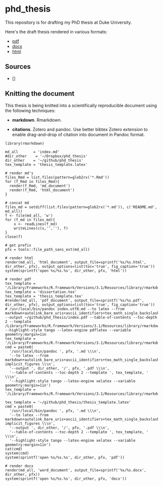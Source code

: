 # phd_thesis

This repository is for drafting my PhD thesis at Duke University.

Here's the draft thesis rendered in various formats:

- [pdf](https://www.dropbox.com/s/k1g47p1jejw8jk1/thesis.pdf)
- [docx](https://www.dropbox.com/s/xzgsxaghxkrj5e6/thesis.docx)
- [html](https://www.dropbox.com/s/jml6ybe4qa1x14k/thesis.html)

## Sources

- []

## Knitting the document

This thesis is being knitted into a scientifically reproducible document using the following techniques:

- **markdown**. Rmarkdown.

- **citations**. Zotero and pandoc. Use better bibtex Zotero extension to enable drag-and-drop of citation into document in Pandoc format.

```{r run, eval=FALSE}
library(rmarkdown)

md_all       = 'index.md'
#dir_other    = '~/Dropbox/phd_thesis'
dir_other    = '~/github/phd_thesis'
tex_template = 'thesis_template.latex'

# render md's
files_Rmd = list.files(pattern=glob2rx('*.Rmd'))
for (f_Rmd in files_Rmd){
  render(f_Rmd, 'md_document')
  render(f_Rmd, 'html_document')
}

# concat md
files_md = setdiff(list.files(pattern=glob2rx('*.md')), c('README.md', md_all))
f <- file(md_all, 'w') 
for (f_md in files_md){ 
    x <- readLines(f_md) 
    writeLines(c(x,'',''), f)
} 
close(f)

# get prefix
pfx = tools::file_path_sans_ext(md_all)

# render html
render(md_all, 'html_document', output_file=sprintf('%s/%s.html', dir_other, pfx), output_options=list(toc='true', fig_caption='true'))
system(sprintf('open %s/%s.%s', dir_other, pfx, 'html'))

# render pdf
tex_template = '/Library/Frameworks/R.framework/Versions/3.1/Resources/library/rmarkdown/rmd/latex/default.tex'
tex_template = 'dissertation.tex'
tex_template = 'thesis_template.tex'
#render(md_all, 'pdf_document', output_file=sprintf('%s/%s.pdf', dir_other, pfx), output_options=list(toc='true', fig_caption='true'))
# /usr/local/bin/pandoc index.utf8.md --to latex --from markdown+autolink_bare_uris+ascii_identifiers+tex_math_single_backslash --output ~/github/phd_thesis/index.pdf --table-of-contents --toc-depth 2 --template /Library/Frameworks/R.framework/Versions/3.1/Resources/library/rmarkdown/rmd/latex/default.tex --highlight-style tango --latex-engine pdflatex --variable geometry:margin=1in
tex_template = '/Library/Frameworks/R.framework/Versions/3.1/Resources/library/rmarkdown/rmd/latex/default.tex'
cmd = paste0(
  '/usr/local/bin/pandoc ', pfx, '.md \\\n',
  '--to latex --from markdown+autolink_bare_uris+ascii_identifiers+tex_math_single_backslash-implicit_figures \\\n',
  '--output ', dir_other, '/', pfx, '.pdf \\\n',
  '--table-of-contents --toc-depth 2 --template ', tex_template, ' \\\n',
  '--highlight-style tango --latex-engine xelatex --variable geometry:margin=1in')
tex_template = '/Library/Frameworks/R.framework/Versions/3.1/Resources/library/rmarkdown/rmd/latex/default.tex'

tex_template = '~/github/phd_thesis/thesis_template.latex'
cmd = paste0(
  '/usr/local/bin/pandoc ', pfx, '.md \\\n',
  '--to latex --from markdown+autolink_bare_uris+ascii_identifiers+tex_math_single_backslash-implicit_figures \\\n',
  '--output ', dir_other, '/', pfx, '.pdf \\\n',
  '--table-of-contents --toc-depth 2 --template ', tex_template, ' \\\n',
  '--highlight-style tango --latex-engine xelatex --variable geometry:margin=1in')
cat(cmd)
system(cmd)
system(sprintf('open %s/%s.%s', dir_other, pfx, 'pdf'))

# render docx
render(md_all, 'word_document', output_file=sprintf('%s/%s.docx', dir_other, pfx))
system(sprintf('open %s/%s.%s', dir_other, pfx, 'docx'))  
```

